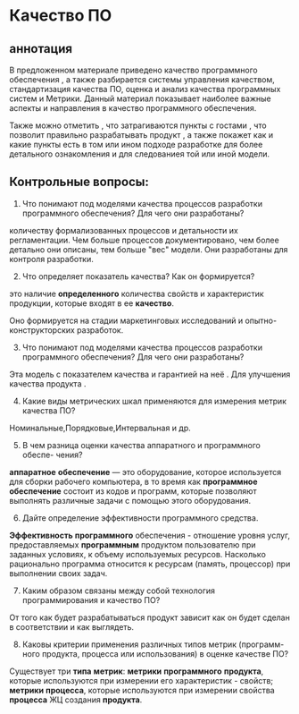 # Качество ПО

## аннотация

В предложенном материале приведено качество программного обеспечения , а также разбирается cистемы управления качеством, cтандартизация качества ПО, оценка и анализ качества программных систем и Метрики. Данный материал показывает наиболее важные аспекты и направления в качество программного обеспечения.

Также можно отметить , что затрагиваются пункты  с гостами , что позволит правильно разрабатывать продукт , а также покажет как и какие пункты есть в том или ином подходе разработке для более детального ознакомления и для следованиея той или иной модели.



## Контрольные вопросы:

1) Что понимают под моделями качества процессов разработки
программного обеспечения? Для чего они разработаны?

 количеству формализованных процессов и детальности их регламентации. Чем больше процессов документировано, чем более детально они описаны, тем больше "вес" модели. Они разработаны для контроля разработки. 

2) Что определяет показатель качества? Как он формируется?

это наличие **определенного** количества свойств и характеристик продукции, которые входят в ее **качество**.

Оно формируется на стадии маркетинговых исследований и опытно-конструкторских разработок.

3) Что понимают под моделями качества процессов разработки
программного обеспечения? Для чего они разработаны?

Эта модель с показателем качества и гарантией на неё . Для улучшения качества продукта .

4) Какие виды метрических шкал применяются для измерения метрик
качества ПО?

Номинальные,Порядковые,Интервальная и др.

5) В чем разница оценки качества аппаратного и программного обеспе-
чения?

**аппаратное** **обеспечение** — это оборудование, которое используется для сборки рабочего компьютера, в то время как **программное** **обеспечение** состоит из кодов и программ, которые позволяют выполнять различные задачи с помощью этого оборудования.

6) Дайте определение эффективности программного средства.

**Эффективность** **программного** обеспечения - отношение уровня услуг, предоставляемых **программным** продуктом пользователю при заданных условиях, к объему используемых ресурсов. Насколько рационально программа относится к ресурсам (память, процессор) при выполнении своих задач.

7) Каким образом связаны между собой технология программирования
и качество ПО?

От того как будет разрабатываться продукт зависит как он будет сделан в соответствии и как выглядеть.

8) Каковы критерии применения различных типов метрик (программ-
ного продукта, процесса или использования) в оценке качестве ПО?

Существует три **типа** **метрик**: **метрики** **программного** **продукта**, которые используются при измерении его характеристик - свойств; **метрики** **процесса**, которые используются при измерении свойства **процесса** ЖЦ создания **продукта**. 

